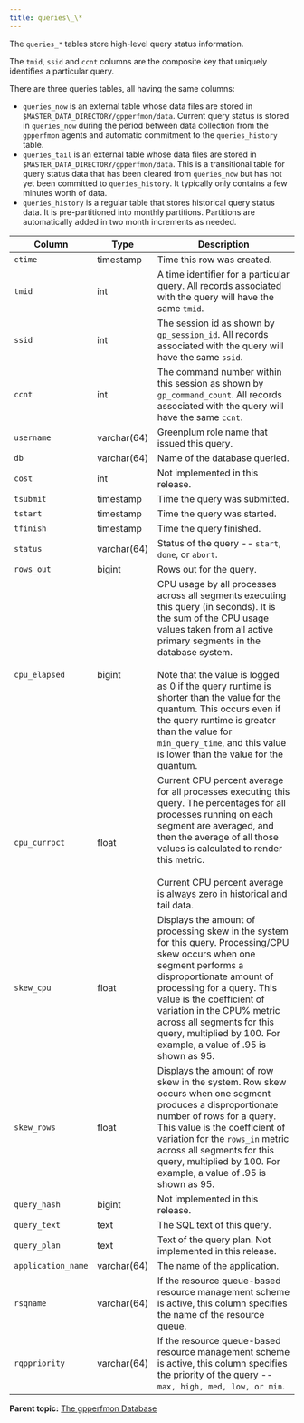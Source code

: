 ```yaml
---
title: queries\_\* 
---
```


The `queries_*` tables store high-level query status information.

The `tmid`, `ssid` and `ccnt` columns are the composite key that uniquely identifies a particular query.

There are three queries tables, all having the same columns:

-   `queries_now` is an external table whose data files are stored in `$MASTER_DATA_DIRECTORY/gpperfmon/data`. Current query status is stored in `queries_now` during the period between data collection from the `gpperfmon` agents and automatic commitment to the `queries_history` table.
-   `queries_tail` is an external table whose data files are stored in `$MASTER_DATA_DIRECTORY/gpperfmon/data`. This is a transitional table for query status data that has been cleared from `queries_now` but has not yet been committed to `queries_history`. It typically only contains a few minutes worth of data.
-   `queries_history` is a regular table that stores historical query status data. It is pre-partitioned into monthly partitions. Partitions are automatically added in two month increments as needed.

|Column|Type|Description|
|------|----|-----------|
|`ctime`|timestamp|Time this row was created.|
|`tmid`|int|A time identifier for a particular query. All records associated with the query will have the same `tmid`.|
|`ssid`|int|The session id as shown by `gp_session_id`. All records associated with the query will have the same `ssid`.|
|`ccnt`|int|The command number within this session as shown by `gp_command_count`. All records associated with the query will have the same `ccnt`.|
|`username`|varchar\(64\)|Greenplum role name that issued this query.|
|`db`|varchar\(64\)|Name of the database queried.|
|`cost`|int|Not implemented in this release.|
|`tsubmit`|timestamp|Time the query was submitted.|
|`tstart`|timestamp|Time the query was started.|
|`tfinish`|timestamp|Time the query finished.|
|`status`|varchar\(64\)|Status of the query -- `start`, `done`, or `abort`.|
|`rows_out`|bigint|Rows out for the query.|
|`cpu_elapsed`|bigint|CPU usage by all processes across all segments executing this query \(in seconds\). It is the sum of the CPU usage values taken from all active primary segments in the database system.<br/><br/> Note that the value is logged as 0 if the query runtime is shorter than the value for the quantum. This occurs even if the query runtime is greater than the value for `min_query_time`, and this value is lower than the value for the quantum.|
|`cpu_currpct`|float|Current CPU percent average for all processes executing this query. The percentages for all processes running on each segment are averaged, and then the average of all those values is calculated to render this metric.<br/><br/>Current CPU percent average is always zero in historical and tail data.|
|`skew_cpu`|float|Displays the amount of processing skew in the system for this query. Processing/CPU skew occurs when one segment performs a disproportionate amount of processing for a query. This value is the coefficient of variation in the CPU% metric across all segments for this query, multiplied by 100. For example, a value of .95 is shown as 95.|
|`skew_rows`|float|Displays the amount of row skew in the system. Row skew occurs when one segment produces a disproportionate number of rows for a query. This value is the coefficient of variation for the `rows_in` metric across all segments for this query, multiplied by 100. For example, a value of .95 is shown as 95.|
|`query_hash`|bigint|Not implemented in this release.|
|`query_text`|text|The SQL text of this query.|
|`query_plan`|text|Text of the query plan. Not implemented in this release.|
|`application_name`|varchar\(64\)|The name of the application.|
|`rsqname`|varchar\(64\)|If the resource queue-based resource management scheme is active, this column specifies the name of the resource queue.|
|`rqppriority`|varchar\(64\)|If the resource queue-based resource management scheme is active, this column specifies the priority of the query -- `max, high, med, low, or min`.|

**Parent topic:** [The gpperfmon Database](../gpperfmon/dbref.html)

